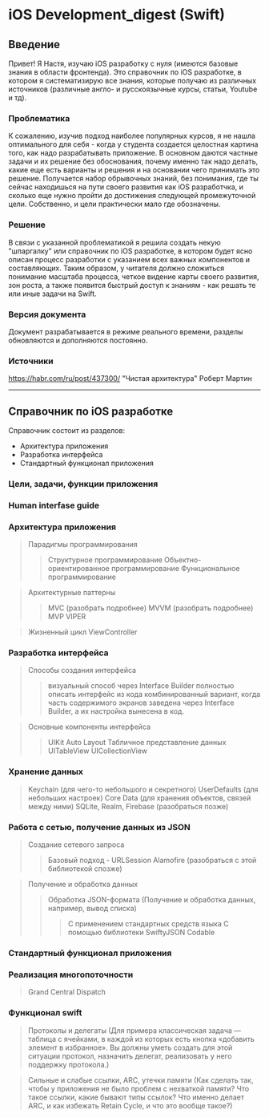 # iOS Development_digest (Swift)


## Введение

Привет! Я Настя, изучаю iOS разработку с нуля (имеются базовые знания в области фронтенда). 
Это справочник по iOS разработке, в котором я систематизирую все знания, которые получаю из различных источников (различные англо- и русскоязычные курсы, статьи, Youtube и тд). 

### Проблематика
К сожалению, изучив подход наиболее популярных курсов, я не нашла оптимального для себя - когда у студента создается целостная картина того, как надо разрабатывать приложение. В основном даются частные задачи и их решение без обоснования, почему именно так надо делать, какие еще есть варианты и решения и на основании чего принимать это решение. Получается набор обрывочных знаний, без понимания, где ты сейчас находишься на пути своего развития как iOS разработчка, и сколько еще нужно пройти до достижения следующей промежуточной цели. Собственно, и цели практически мало где обозначены. 

### Решение
В связи с указанной проблематикой я решила создать некую "шпаргалку" или справочник по iOS разработке, в котором будет ясно описан процесс разработки с указанием всех важных компонентов и составляющих. Таким образом, у читателя должно сложиться понимание масштаба процесса, четкое видение карты своего развития, зон роста, а также появится быстрый доступ к знаниям  - как решать те или иные задачи на Swift. 

### Версия документа
Документ разрабатывается в режиме реального времени, разделы обновляются и дополняются постоянно. 

### Источники
https://habr.com/ru/post/437300/
"Чистая архитектура" Роберт Мартин
***

## Справочник по iOS разработке
Справочник состоит из разделов:
+ Архитектура приложения
+ Разработка интерфейса
+ Стандартный функционал приложения

### Цели, задачи, функции приложения

### Human interfase guide

### Архитектура приложения

> Парадигмы программирования
>> Структурное программирование
>> Объектно-ориентированное программирование
>> Функциональное программирование

>Архитектурные паттерны
>>MVC (разобрать подробнее)
>>MVVM (разобрать подробнее)
>>MVP
>>VIPER 

>Жизненный цикл ViewController

### Разработка интерфейса
>Способы создания интерфейса
>>визуальный способ через Interface Builder
>>полностью описать интерфейс из кода
>>комбинированный вариант, когда часть содержимого экранов заведена через Interface Builder, а их настройка вынесена в код.

>Основные компоненты интерфейса
>>UIKit
>Auto Layout
>Табличное представление данных
>>UITableView 
>> UICollectionView

### Хранение данных
>Keychain (для чего-то небольшого и секретного)
>UserDefaults (для небольших настроек)
>Core Data (для хранения объектов, связей между ними)
>SQLite, Realm, Firebase (разобраться позже)

### Работа с сетью, получение данных из JSON
>Создание сетевого запроса
>>Базовый подход - URLSession
>>Alamofire (разобраться с этой библиотекой cпозже)

>Получение и обработка данных
>>Обработка JSON-формата
(Получение и обработка данных, например, вывод списка)
>>>С применением стандартных средств языка
>>>С помощью библиотеки SwiftyJSON
>>>Codable
### Стандартный функционал приложения
### Реализация многопоточности
>Grand Central Dispatch
### Функционал swift

>Протоколы и делегаты 
(Для примера классическая задача — таблица с ячейками, в каждой из которых есть кнопка «добавить элемент в избранное». Вы должны уметь создать для этой ситуации протокол, назначить делегат, реализовать у него поддержку протокола.)

>Сильные и слабые ссылки, ARC, утечки памяти
(Как сделать так, чтобы у приложения не было проблем с нехваткой памяти?
Что такое ссылки, какие бывают типы ссылок? Что именно делает ARC, и как избежать Retain Cycle, и что это вообще такое?)

